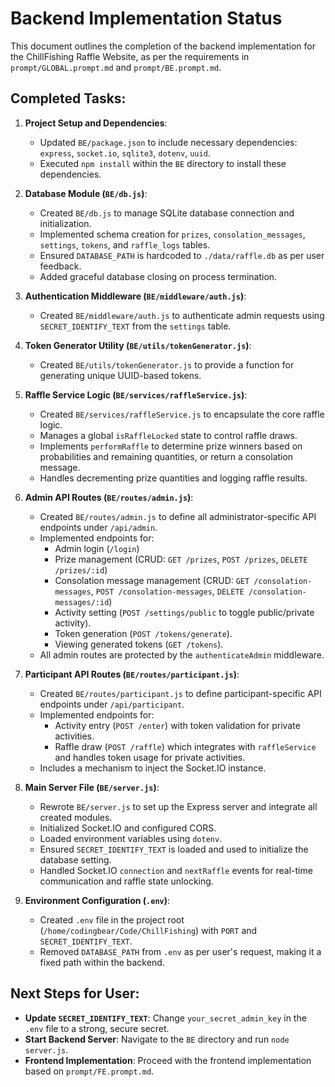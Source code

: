 # Backend Implementation Status

This document outlines the completion of the backend implementation for the ChillFishing Raffle Website, as per the requirements in `prompt/GLOBAL.prompt.md` and `prompt/BE.prompt.md`.

## Completed Tasks:

1.  **Project Setup and Dependencies**:
    *   Updated `BE/package.json` to include necessary dependencies: `express`, `socket.io`, `sqlite3`, `dotenv`, `uuid`.
    *   Executed `npm install` within the `BE` directory to install these dependencies.

2.  **Database Module (`BE/db.js`)**:
    *   Created `BE/db.js` to manage SQLite database connection and initialization.
    *   Implemented schema creation for `prizes`, `consolation_messages`, `settings`, `tokens`, and `raffle_logs` tables.
    *   Ensured `DATABASE_PATH` is hardcoded to `./data/raffle.db` as per user feedback.
    *   Added graceful database closing on process termination.

3.  **Authentication Middleware (`BE/middleware/auth.js`)**:
    *   Created `BE/middleware/auth.js` to authenticate admin requests using `SECRET_IDENTIFY_TEXT` from the `settings` table.

4.  **Token Generator Utility (`BE/utils/tokenGenerator.js`)**:
    *   Created `BE/utils/tokenGenerator.js` to provide a function for generating unique UUID-based tokens.

5.  **Raffle Service Logic (`BE/services/raffleService.js`)**:
    *   Created `BE/services/raffleService.js` to encapsulate the core raffle logic.
    *   Manages a global `isRaffleLocked` state to control raffle draws.
    *   Implements `performRaffle` to determine prize winners based on probabilities and remaining quantities, or return a consolation message.
    *   Handles decrementing prize quantities and logging raffle results.

6.  **Admin API Routes (`BE/routes/admin.js`)**:
    *   Created `BE/routes/admin.js` to define all administrator-specific API endpoints under `/api/admin`.
    *   Implemented endpoints for:
        *   Admin login (`/login`)
        *   Prize management (CRUD: `GET /prizes`, `POST /prizes`, `DELETE /prizes/:id`)
        *   Consolation message management (CRUD: `GET /consolation-messages`, `POST /consolation-messages`, `DELETE /consolation-messages/:id`)
        *   Activity setting (`POST /settings/public` to toggle public/private activity).
        *   Token generation (`POST /tokens/generate`).
        *   Viewing generated tokens (`GET /tokens`).
    *   All admin routes are protected by the `authenticateAdmin` middleware.

7.  **Participant API Routes (`BE/routes/participant.js`)**:
    *   Created `BE/routes/participant.js` to define participant-specific API endpoints under `/api/participant`.
    *   Implemented endpoints for:
        *   Activity entry (`POST /enter`) with token validation for private activities.
        *   Raffle draw (`POST /raffle`) which integrates with `raffleService` and handles token usage for private activities.
    *   Includes a mechanism to inject the Socket.IO instance.

8.  **Main Server File (`BE/server.js`)**:
    *   Rewrote `BE/server.js` to set up the Express server and integrate all created modules.
    *   Initialized Socket.IO and configured CORS.
    *   Loaded environment variables using `dotenv`.
    *   Ensured `SECRET_IDENTIFY_TEXT` is loaded and used to initialize the database setting.
    *   Handled Socket.IO `connection` and `nextRaffle` events for real-time communication and raffle state unlocking.

9.  **Environment Configuration (`.env`)**:
    *   Created `.env` file in the project root (`/home/codingbear/Code/ChillFishing`) with `PORT` and `SECRET_IDENTIFY_TEXT`.
    *   Removed `DATABASE_PATH` from `.env` as per user's request, making it a fixed path within the backend.

## Next Steps for User:

*   **Update `SECRET_IDENTIFY_TEXT`**: Change `your_secret_admin_key` in the `.env` file to a strong, secure secret.
*   **Start Backend Server**: Navigate to the `BE` directory and run `node server.js`.
*   **Frontend Implementation**: Proceed with the frontend implementation based on `prompt/FE.prompt.md`.
